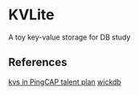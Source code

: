 # KVLite
A toy key-value storage for DB study

## References
[kvs in PingCAP talent plan](https://github.com/pingcap/talent-plan)
[wickdb](https://github.com/Fullstop000/wickdb)
